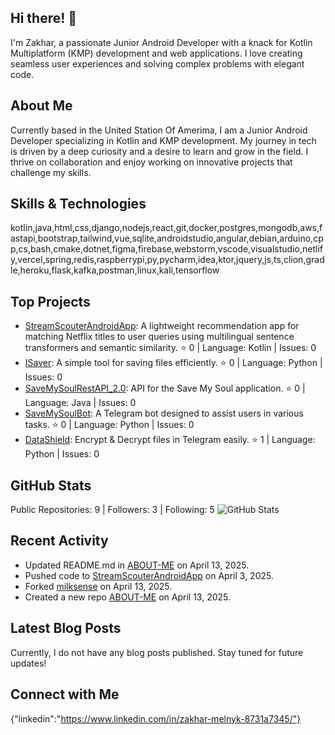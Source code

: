 ## Hi there! 👋

I'm Zakhar, a passionate Junior Android Developer with a knack for Kotlin Multiplatform (KMP) development and web applications. I love creating seamless user experiences and solving complex problems with elegant code.

## About Me

Currently based in the United Station Of Amerima, I am a Junior Android Developer specializing in Kotlin and KMP development. My journey in tech is driven by a deep curiosity and a desire to learn and grow in the field. I thrive on collaboration and enjoy working on innovative projects that challenge my skills.

## Skills & Technologies

kotlin,java,html,css,django,nodejs,react,git,docker,postgres,mongodb,aws,fastapi,bootstrap,tailwind,vue,sqlite,androidstudio,angular,debian,arduino,cpp,cs,bash,cmake,dotnet,figma,firebase,webstorm,vscode,visualstudio,netlify,vercel,spring,redis,raspberrypi,py,pycharm,idea,ktor,jquery,js,ts,clion,gradle,heroku,flask,kafka,postman,linux,kali,tensorflow

## Top Projects

- [StreamScouterAndroidApp](https://github.com/w1lderr/StreamScouterAndroidApp): A lightweight recommendation app for matching Netflix titles to user queries using multilingual sentence transformers and semantic similarity. ⭐️ 0 | Language: Kotlin | Issues: 0 
- [ISaver](https://github.com/w1lderr/ISaver): A simple tool for saving files efficiently. ⭐️ 0 | Language: Python | Issues: 0 
- [SaveMySoulRestAPI_2.0](https://github.com/w1lderr/SaveMySoulRestAPI_2.0): API for the Save My Soul application. ⭐️ 0 | Language: Java | Issues: 0 
- [SaveMySoulBot](https://github.com/w1lderr/SaveMySoulBot): A Telegram bot designed to assist users in various tasks. ⭐️ 0 | Language: Python | Issues: 0 
- [DataShield](https://github.com/w1lderr/DataShield): Encrypt & Decrypt files in Telegram easily. ⭐️ 1 | Language: Python | Issues: 0

## GitHub Stats

Public Repositories: 9 | Followers: 3 | Following: 5 
![GitHub Stats](https://github-readme-stats.vercel.app/api?username=w1lderr&show_icons=true&theme=radical)

## Recent Activity

- Updated README.md in [ABOUT-ME](https://github.com/w1lderr/ABOUT-ME) on April 13, 2025.
- Pushed code to [StreamScouterAndroidApp](https://github.com/w1lderr/StreamScouterAndroidApp) on April 3, 2025.
- Forked [milksense](https://github.com/milksense/milksense) on April 13, 2025.
- Created a new repo [ABOUT-ME](https://github.com/w1lderr/ABOUT-ME) on April 13, 2025.

## Latest Blog Posts

Currently, I do not have any blog posts published. Stay tuned for future updates!

## Connect with Me

{"linkedin":"https://www.linkedin.com/in/zakhar-melnyk-8731a7345/"}
